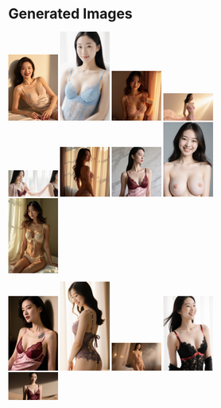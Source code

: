 # Generated Images



<img src="2025_09_08_01.webp" width="100"/> <img src="2025_09_08_02.webp" width="100"/> <img src="2025_09_08_03.webp" width="100"/> <img src="2025_09_08_04.webp" width="100"/> <img src="2025_09_08_05.webp" width="100"/> <img src="2025_09_08_06.webp" width="100"/> <img src="2025_09_08_07.webp" width="100"/> <img src="2025_09_08_08.webp" width="100"/> <img src="2025_09_08_09.webp" width="100"/>

<img src="2025_09_08_10.webp" width="100"/> <img src="2025_09_08_11.webp" width="100"/> <img src="2025_09_08_12.webp" width="100"/> <img src="2025_09_08_13.webp" width="100"/> <img src="2025_09_08_14.webp" width="100"/>